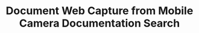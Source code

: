 ---
layout: search-page
title: Document Web Capture from Mobile Camera Documentation Search
keywords: Document Web Capture from Mobile Camera Documentation Search
cx: a671e766504a74330
---